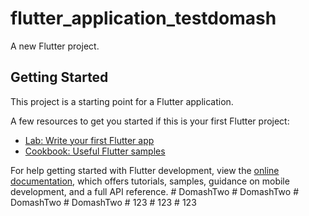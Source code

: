 # flutter_application_testdomash

A new Flutter project.

## Getting Started

This project is a starting point for a Flutter application.

A few resources to get you started if this is your first Flutter project:

- [Lab: Write your first Flutter app](https://docs.flutter.dev/get-started/codelab)
- [Cookbook: Useful Flutter samples](https://docs.flutter.dev/cookbook)

For help getting started with Flutter development, view the
[online documentation](https://docs.flutter.dev/), which offers tutorials,
samples, guidance on mobile development, and a full API reference.
#   D o m a s h T w o  
 #   D o m a s h T w o  
 #   D o m a s h T w o  
 #   D o m a s h T w o  
 #   1 2 3  
 #   1 2 3  
 #   1 2 3  
 